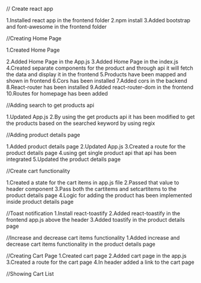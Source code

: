 // Create react app

1.Installed react app in the frontend folder
2.npm install
3.Added bootstrap and font-awesome in the frontend folder

//Creating Home Page

1.Created Home Page

2.Added Home Page in the App.js
3.Added Home Page in the index.js
4.Created separate components for the product and through api it will fetch the data and display it in the frontend
5.Products have been mapped and shown in frontend 
6.Cors has been installed
7.Added cors in the backend
8.React-router  has been installed
9.Added react-router-dom in the frontend
10.Routes for homepage has been added

//Adding search to get products api

1.Updated App.js
2.By using the get products api it has been modified to get the products based on the searched keyword by using regix

//Adding product details page

1.Added product details page
2.Updated App.js
3.Created a route for the product details page 
4.using get single product api that api has been integrated 
5.Updated the product details page

//Create cart functionality

1.Created a state for the cart items in app.js file 
2.Passed that value to header component
3.Pass both the cartitems and setcartitems to the product details page
4.Logic for adding the product has been implemented inside product details page

//Toast notification
1.Install react-toastify
2.Added react-toastify in the frontend app.js above the header
3.Added toastify in the product details page


//Increase and decrease cart items functionality
1.Added increase and decrease cart items functionality in the product details page

//Creating Cart Page 
1.Created cart page
2.Added cart page in the app.js
3.Created a route for the cart page
4.In header added a link to the cart page

//Showing Cart List 






